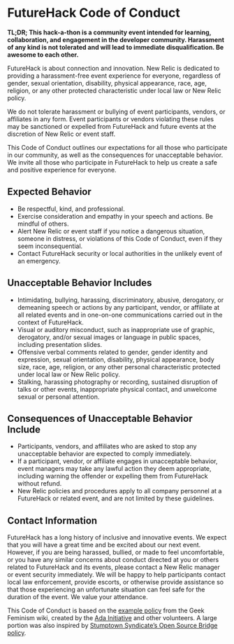 # FutureHack Code of Conduct

**TL;DR; This hack-a-thon is a community event intended for learning, collaboration, and engagement in the developer community. Harassment of any kind is not tolerated and will lead to immediate disqualification. Be awesome to each other.**

FutureHack is about connection and innovation. New Relic is dedicated to providing a harassment-free event experience for everyone, regardless of gender, sexual orientation, disability, physical appearance, race, age, religion, or any other protected characteristic under local law or New Relic policy.

We do not tolerate harassment or bullying of event participants, vendors, or affiliates in any form. Event participants or vendors violating these rules may be sanctioned or expelled from FutureHack and future events at the discretion of New Relic or event staff.

This Code of Conduct outlines our expectations for all those who participate in our community, as well as the consequences for unacceptable behavior. We invite all those who participate in FutureHack to help us create a safe and positive experience for everyone.

## Expected Behavior

- Be respectful, kind, and professional.
- Exercise consideration and empathy in your speech and actions. Be mindful of others.
- Alert New Relic or event staff if you notice a dangerous situation, someone in distress, or violations of this Code of Conduct, even if they seem inconsequential.
- Contact FutureHack security or local authorities in the unlikely event of an emergency.

## Unacceptable Behavior Includes

- Intimidating, bullying, harassing, discriminatory, abusive, derogatory, or demeaning speech or actions by any participant, vendor, or affiliate at all related events and in one-on-one communications carried out in the context of FutureHack.
- Visual or auditory misconduct, such as inappropriate use of graphic, derogatory, and/or sexual images or language in public spaces, including presentation slides.
- Offensive verbal comments related to gender, gender identity and expression, sexual orientation, disability, physical appearance, body size, race, age, religion, or any other personal characteristic protected under local law or New Relic policy.
- Stalking, harassing photography or recording, sustained disruption of talks or other events, inappropriate physical contact, and unwelcome sexual or personal attention.

## Consequences of Unacceptable Behavior Include

- Participants, vendors, and affiliates who are asked to stop any unacceptable behavior are expected to comply immediately.
- If a participant, vendor, or affiliate engages in unacceptable behavior, event managers may take any lawful action they deem appropriate, including warning the offender or expelling them from FutureHack without refund.
- New Relic policies and procedures apply to all company personnel at a FutureHack or related event, and are not limited by these guidelines.

## Contact Information

FutureHack has a long history of inclusive and innovative events. We expect that you will have a great time and be excited about our next event. However, if you are being harassed, bullied, or made to feel uncomfortable, or you have any similar concerns about conduct directed at you or others related to FutureHack and its events, please contact a New Relic manager or event security immediately. We will be happy to help participants contact local law enforcement, provide escorts, or otherwise provide assistance so that those experiencing an unfortunate situation can feel safe for the duration of the event. We value your attendance.


This Code of Conduct is based on the [example policy](https://web.archive.org/web/20140914055050/http://geekfeminism.wikia.com/wiki/Conference_anti-harassment) from the Geek Feminism wiki, created by the [Ada Initiative](https://web.archive.org/web/20140914055050/http://adainitiative.org/) and other volunteers. A large portion was also inspired by [Stumptown Syndicate’s Open Source Bridge policy](https://web.archive.org/web/20140914055050/http://stumptownsyndicate.org/).


